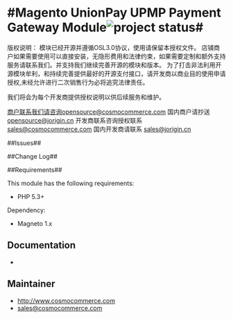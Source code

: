 #Magento UnionPay UPMP Payment Gateway Module![project status](http://stillmaintained.com/sidealice/aliyun-paas.png)#
==============

版权说明：
模块已经开源并遵循OSL3.0协议，使用请保留本授权文件。
店铺商户如果需要使用可以直接安装，无隐形费用和法律约束，如果需要定制和额外支持服务请联系我们。并支持我们继续完善开源的模块和版本。
为了打击非法利用开源模块牟利，和持续完善提供最好的开源支付接口，请开发商以商业目的使用申请授权,未经允许进行二次销售行为必将追究法律责任。

我们将会为每个开发商提供授权说明以供后续服务和维护。

商户联系我们请咨询opensource@cosmocommerce.com 国内商户请抄送   opensource@jorigin.cn
开发商联系咨询授权联系 sales@cosmocommerce.com 国内开发商请联系 sales@jorigin.cn

##Issues##



##Change Log##

##Requirements##

This module has the following requirements:

 - PHP 5.3+

Dependency:

 - Magneto 1.x



## Documentation ##

 - 
 
## Maintainer ##

 - http://www.cosmocommerce.com
 - sales@cosmocommerce.com
